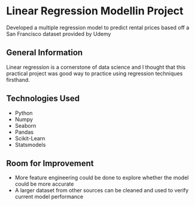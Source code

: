# Linear Regression Modellin Project
Developed a multiple regression model to predict rental prices based off a San Francisco dataset provided by Udemy

## General Information
Linear regression is a cornerstone of data science and I thought that this practical project was good way to practice using regression techniques firsthand.

## Technologies Used
- Python
- Numpy
- Seaborn
- Pandas
- Scikit-Learn
- Statsmodels

## Room for Improvement
- More feature engineering could be done to explore whether the model could be more accurate
- A larger dataset from other sources can be cleaned and used to verify current model performance
